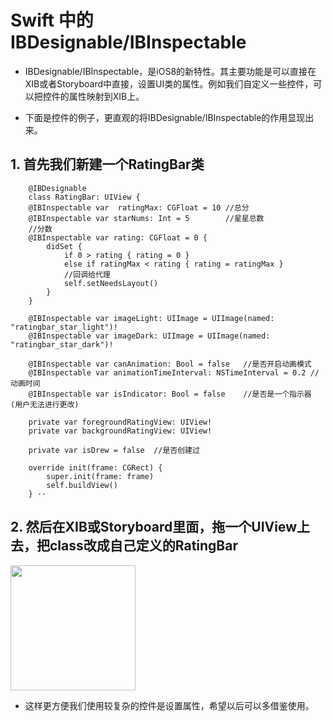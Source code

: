 # Swift 中的 IBDesignable/IBInspectable

* IBDesignable/IBInspectable，是iOS8的新特性。其主要功能是可以直接在XIB或者Storyboard中直接，设置UI类的属性。例如我们自定义一些控件，可以把控件的属性映射到XIB上。

* 下面是控件的例子，更直观的将IBDesignable/IBInspectable的作用显现出来。

## 1. 首先我们新建一个RatingBar类

     	@IBDesignable
     	class RatingBar: UIView {
     	@IBInspectable var  ratingMax: CGFloat = 10	//总分
     	@IBInspectable var starNums: Int = 5		//星星总数
     	//分数
     	@IBInspectable var rating: CGFloat = 0 {
     		didSet {
     			if 0 > rating { rating = 0 }
     			else if ratingMax < rating { rating = ratingMax }
     			//回调给代理
     			self.setNeedsLayout()
     		}
     	}
     	
     	@IBInspectable var imageLight: UIImage = UIImage(named: "ratingbar_star_light")!
     	@IBInspectable var imageDark: UIImage = UIImage(named: "ratingbar_star_dark")!
     	
     	@IBInspectable var canAnimation: Bool = false	//是否开启动画模式
     	@IBInspectable var animationTimeInterval: NSTimeInterval = 0.2 //动画时间
     	@IBInspectable var isIndicator: Bool = false	//是否是一个指示器 (用户无法进行更改)
     	
     	private var foregroundRatingView: UIView!
     	private var backgroundRatingView: UIView!
     	
     	private var isDrew = false	//是否创建过
     	
     	override init(frame: CGRect) {
     		super.init(frame: frame)
     		self.buildView()
     	} ·· 

## 2. 然后在XIB或Storyboard里面，拖一个UIView上去，把class改成自己定义的RatingBar

   <img src="http://7xpxoe.com1.z0.glb.clouddn.com/%E5%B1%8F%E5%B9%95%E5%BF%AB%E7%85%A7%202016-11-21%2010.53.07%20AM.png"  width="200px" />
   
* 这样更方便我们使用较复杂的控件是设置属性，希望以后可以多借鉴使用。

  ​           